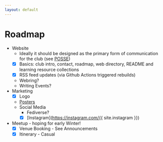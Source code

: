 ```yaml
---
layout: default
---
```


# Roadmap
- Website
    - Ideally it should be designed as the primary form of communication for the club (see [POSSE](https://indieweb.org/POSSE))
    - [x] Basics: club intro, contact, roadmap, web directory, README and learning resource collections
    - [x] RSS feed updates (via Github Actions triggered rebuilds)
    - Webring?
    - Writing Events?
- Marketing
    - [x] Logo
    - [Posters](https://github.com/uoftwebloggingclub/media)
    - Social Media
        - Fediverse?
        - [x] [Instagram](https://instagram.com/{{ site.instagram }})
- Meetup - hoping for early Winter!
    - [x] Venue Booking - See Announcements
    - [x] Itinerary - Casual